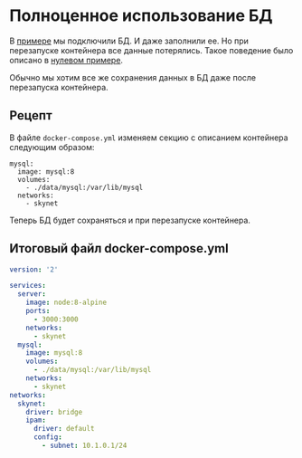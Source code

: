 # Полноценное использование БД

В [примере](../ex11/) мы подключили БД. И даже заполнили ее. Но при перезапуске контейнера все данные потерялись. Такое поведение было описано в [нулевом примере](../ex0/).

Обычно мы хотим все же сохранения данных в БД даже после перезапуска контейнера.

## Рецепт
В файле `docker-compose.yml` изменяем секцию с описанием контейнера следующим образом:
```
mysql:
  image: mysql:8
  volumes:
    - ./data/mysql:/var/lib/mysql
  networks:
    - skynet
```
Теперь БД будет сохраняться и при перезапуске контейнера.

## Итоговый файл docker-compose.yml
```yaml
version: '2'

services:
  server:
    image: node:8-alpine
    ports:
      - 3000:3000 
    networks:
      - skynet
  mysql:
    image: mysql:8
    volumes:
      - ./data/mysql:/var/lib/mysql
    networks:
      - skynet
networks:
  skynet:
    driver: bridge
    ipam:
      driver: default
      config:
        - subnet: 10.1.0.1/24      
```

